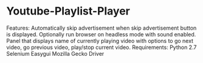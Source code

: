 # Youtube-Playlist-Player
Features:
  Automatically skip advertisement when skip advertisement button is displayed.
  Optionally run browser on headless mode with sound enabled.
  Panel that displays name of currently playing video with options to go next video, go previous video, play/stop current video.
Requirements:
  Python 2.7
  Selenium
  Easygui
  Mozilla Gecko Driver
  
  
